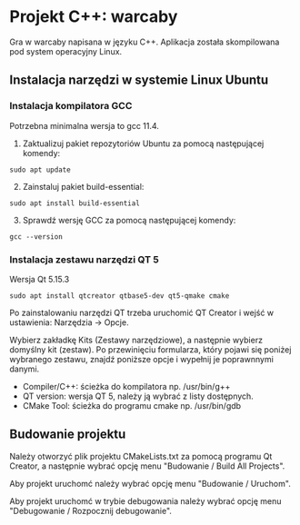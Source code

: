 # Projekt C++: warcaby

Gra w warcaby napisana w języku C++. Aplikacja została skompilowana pod system operacyjny Linux.

## Instalacja narzędzi w systemie Linux Ubuntu

### Instalacja kompilatora GCC

Potrzebna minimalna wersja to gcc 11.4.

1. Zaktualizuj pakiet repozytoriów Ubuntu za pomocą następującej komendy:
```
sudo apt update
```

2. Zainstaluj pakiet build-essential:
```
sudo apt install build-essential
```

3. Sprawdź wersję GCC za pomocą następującej komendy:
```
gcc --version
```


### Instalacja zestawu narzędzi QT 5

Wersja Qt 5.15.3
```
sudo apt install qtcreator qtbase5-dev qt5-qmake cmake
```

Po zainstalowaniu narzędzi QT trzeba uruchomić QT Creator i wejść w ustawienia:
Narzędzia -> Opcje.

Wybierz zakładkę Kits (Zestawy narzędziowe), a następnie wybierz domyślny kit (zestaw).
Po przewinięciu formularza, który pojawi się poniżej wybranego zestawu, znajdź poniższe opcje i wypełnij je poprawnnymi danymi.

- Compiler/C++: ścieżka do kompilatora np. /usr/bin/g++
- QT version: wersja QT 5, należy ją wybrać z listy dostępnych.
- CMake Tool: ścieżka do programu cmake np. /usr/bin/gdb

## Budowanie projektu

Należy otworzyć plik projektu CMakeLists.txt za pomocą programu Qt Creator, a następnie wybrać opcję menu "Budowanie / Build All Projects".

Aby projekt uruchomć należy wybrać opcję menu "Budowanie / Uruchom".

Aby projekt uruchomć w trybie debugowania należy wybrać opcję menu "Debugowanie / Rozpocznij debugowanie".
